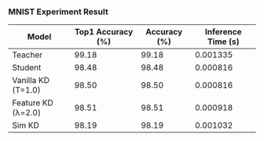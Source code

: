 
### MNIST Experiment Result

| Model                 | Top1 Accuracy (%) | Accuracy (%) | Inference Time (s) |
|-----------------------|-----------------|-----------------|------------------|
| Teacher               | 99.18           | 99.18           | 0.001335         |
| Student               | 98.48           | 98.48           | 0.000816         |
| Vanilla KD (T=1.0)    | 98.50           | 98.50           | 0.000816         |
| Feature KD (λ=2.0)    | 98.51           | 98.51           | 0.000918         |
| Sim KD                | 98.19           | 98.19           | 0.001032         |
